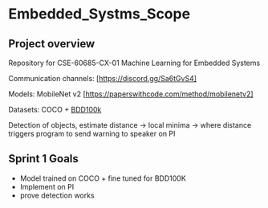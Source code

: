 # Embedded_Systms_Scope

## Project overview

Repository for CSE-60685-CX-01 Machine Learning for Embedded Systems

Communication channels: [https://discord.gg/Sa6tGvS4]

Models: MobileNet v2 [https://paperswithcode.com/method/mobilenetv2]

Datasets: COCO + [BDD100k](https://www.vis.xyz/bdd100k/)

Detection of objects, estimate distance -> local minima -> where distance triggers program to send warning to speaker on PI

## Sprint 1 Goals

- Model trained on COCO + fine tuned for BDD100K
- Implement on PI
- prove detection works
